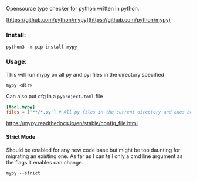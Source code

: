 Opensource type checker for python written in python.

[https://github.com/python/mypy](https://github.com/python/mypy)

### Install:
```shell
python3 -m pip install mypy
```
### Usage:
This will run mypy on all py and pyi files in the directory specified
```shell
mypy <dir>
```

Can also put cfg in a `pyproject.toml` file
```toml
[tool.mypy]
files = ['**/*.py'] # All py files in the current directory and ones below it
```

https://mypy.readthedocs.io/en/stable/config_file.html

#### Strict Mode
Should be enabled for any new code base but might be too daunting for migrating an existing one. As far as I can tell only a cmd line argument as the flags it enables can change.
```shell
mypy --strict
```


